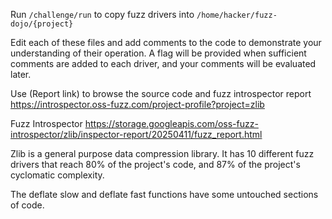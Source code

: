 Run `/challenge/run` to copy fuzz drivers into `/home/hacker/fuzz-dojo/{project}`

Edit each of these files and add comments to the code to demonstrate your understanding of their operation. A flag will be provided when sufficient comments are added to each driver, and your comments will be evaluated later.

Use (Report link) to browse the source code and fuzz introspector report https://introspector.oss-fuzz.com/project-profile?project=zlib

Fuzz Introspector
https://storage.googleapis.com/oss-fuzz-introspector/zlib/inspector-report/20250411/fuzz_report.html

Zlib is a general purpose data compression library. It has 10 different fuzz drivers that reach 80% of the project's code, and 87% of the project's cyclomatic complexity.

The deflate slow and deflate fast functions have some untouched sections of code.
